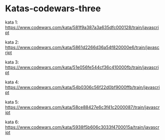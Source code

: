 # Katas-codewars-three

kata 1: https://www.codewars.com/kata/581f9a387a3a635dfc000128/train/javascript

kata 2: https://www.codewars.com/kata/5861d2266d36a54f820000e6/train/javascript

kata 3: https://www.codewars.com/kata/51e056fe544cf36c410000fb/train/javascript

kata 4: https://www.codewars.com/kata/54b0306c56f22d0bf9000ffb/train/javascript

kata 5: https://www.codewars.com/kata/58ce88427e6c3f41c2000087/train/javascript

kata 6: https://www.codewars.com/kata/5938f5b606c3033f4700015a/train/javascript

